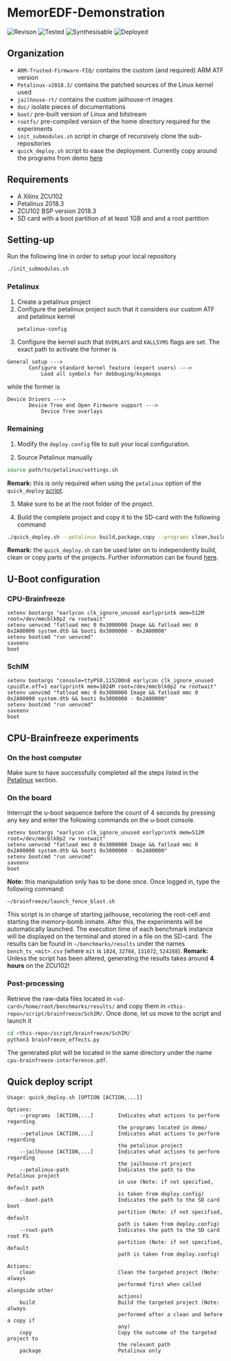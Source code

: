 # MemorEDF-Demonstration

![Revison](https://img.shields.io/badge/Revision-1.0-yellow)
![Tested](https://img.shields.io/badge/Tested-Yes-green)
![Synthesisable](https://img.shields.io/badge/Synthesis-Yes-green)
![Deployed](https://img.shields.io/badge/Deployed-Yes-green)


## Organization

 - ```ARM-Trusted-Firmware-FIQ/``` contains the custom (and required) ARM ATF version
 - ```Petalinux-v2018.3/``` contains the patched sources of the Linux kernel used
 - ```jailhouse-rt/``` contains the custom jailhouse-rt images
 - ```doc/``` isolate pieces of documentations
 - ```boot/``` pre-built version of Linux and bitstream
 - ```rootfs/``` pre-compiled version of the home directory required for the experiments
 - ```init_submodules.sh``` script in charge of recursively clone the sub-repositories
 - ```quick_deploy.sh``` script to ease the deployment. Currently copy around the programs from demo [here](#quick-deploy-script)

## Requirements

 - A Xilinx ZCU102
 - Petalinux 2018.3
 - ZCU102 BSP version 2018.3
 - SD card with a boot partition of at least 1GB and and a root partition

## Setting-up
Run the following line in order to setup your local repository
```bash
./init_submodules.sh
```

### Petalinux
 1. Create a petalinux project
 2. Configure the petalinux project such that it considers our custom ATF and petalinux kernel
    ```bash
    petalinux-config
    ```
 3. Configure the kernel such that ```OVERLAYS``` and ```KALLSYMS``` flags are set. The exact path to activate the former is
 ```
General setup --->
        Configure standard kernel feature (expert users) --->
            Load all symbols for debbuging/ksymoops

 ```
 while the former is
 ```
Device Drivers --->
        Device Tree and Open Firmware support --->
            Device Tree overlays

 ```

### Remaining

 1. Modify the ```deploy.config``` file to suit your local configuration.

 2. Source Petalinux manually
```bash
source path/to/petalinux/settings.sh
```
**Remark:** this is only required when using the ```petalinux``` option of the ```quick_deploy``` [script](#quick-deploy-script).

 3. Make sure to be at the root folder of the project.

 4. Build the complete project and copy it to the SD-card with the following command
```bash
./quick_deploy.sh --petalinux build,package,copy --programs clean,build,copy --jailhouse clean,build,copy
```
**Remark:** the ```quick_deploy.sh``` can be used later on to independently build, clean or copy parts of the projects. Further information can be found [here](#quick-deploy-script).

## U-Boot configuration
### CPU-Brainfreeze
```
setenv bootargs "earlycon clk_ignore_unused earlyprintk mem=512M root=/dev/mmcblk0p2 rw rootwait"
setenv uenvcmd "fatload mmc 0 0x3000000 Image && fatload mmc 0 0x2A00000 system.dtb && booti 0x3000000 - 0x2A00000"
setenv bootcmd "run uenvcmd"
saveenv
boot
```
### SchIM
```
setenv bootargs "console=ttyPS0,115200n8 earlycon clk_ignore_unused cpuidle.off=1 earlyprintk mem=1024M root=/dev/mmcblk0p2 rw rootwait"
setenv uenvcmd "fatload mmc 0 0x3000000 Image && fatload mmc 0 0x2A00000 system.dtb && booti 0x3000000 - 0x2A00000"
setenv bootcmd "run uenvcmd"
saveenv
boot
```

## CPU-Brainfreeze experiments
### On the host computer
Make sure to have successfully completed all the steps listed in the [Petalinux](#Petalinux) section.
### On the board
Interrupt the u-boot sequence before the count of 4 seconds by pressing any key and enter the following commands on the u-boot console.
```
setenv bootargs "earlycon clk_ignore_unused earlyprintk mem=512M root=/dev/mmcblk0p2 rw rootwait"
setenv uenvcmd "fatload mmc 0 0x3000000 Image && fatload mmc 0 0x2A00000 system.dtb && booti 0x3000000 - 0x2A00000"
setenv bootcmd "run uenvcmd"
saveenv
boot
```
**Note:** this manipulation only has to be done once.
Once logged in, type the following command:
```
~/brainfreeze/launch_fence_blast.sh
```
This script is in charge of starting jailhouse, recoloring the root-cell and starting the memory-bomb inmate.
After this, the experiments will be automatically launched.
The execution time of each benchmark instance will be displayed on the terminal and stored in a file on the SD-card.
The results can be found in ```~/benchmarks/results``` under the names ```bench_ts_<mit>.csv``` (where ```mit``` is ```1024```, ```32768```, ```131072```, ```524288```).
**Remark:** Unless the script has been altered, generating the results takes around **4 hours** on the ZCU102!

### Post-processing
Retrieve the raw-data files located in ```<sd-card>/home/root/benchmarks/results/``` and copy them in ```<this-repo>/script/brainfreeze/SchIM/```.
Once done, let us move to the script and launch it
```bash
cd <this-repo>/script/brainfreeze/SchIM/
python3 brainfreeze_effects.py
```
The generated plot will be located in the same directory under the name ```cpu-brainfreeze-interference.pdf```.

## Quick deploy script
```
Usage: quick_deploy.sh [OPTION [ACTION,...]]

Options:
    --programs  [ACTION,...]        Indicates what actions to perform regarding
                                    the programs located in demo/
    --petalinux [ACTION,...]        Indicates what actions to perform regarding
                                    the petalinux project
    --jailhouse [ACTION,...]        Indicates what actions to perform regarding
                                    the jailhouse-rt project
    --petalinux-path                Indicates the path to the Petalinux project
                                    in use (Note: if not specified, default path
                                    is taken from deploy.config)
    --boot-path                     Indicates the path to the SD card boot
                                    partition (Note: if not specified, default
                                    path is taken from deploy.config)
    --root-path                     Indicates the path to the SD card root FS
                                    partition (Note: if not specified, default
                                    path is taken from deploy.config)

Actions:
    clean                           Clean the targeted project (Note: always
                                    performed first when called alongside other
                                    actions)
    build                           Build the targeted project (Note: always
                                    performed after a clean and before a copy if
                                    any)
    copy                            Copy the outcome of the targeted project to
                                    the relevant path
    package                         Petalinux only
```
